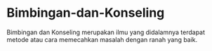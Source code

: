 # Bimbingan-dan-Konseling
Bimbingan dan Konseling merupakan ilmu yang didalamnya terdapat metode atau cara memecahkan masalah dengan ranah yang baik.

